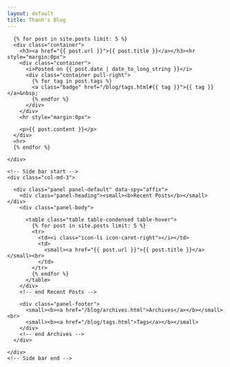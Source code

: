 ```yaml
---
layout: default
title: Thanh's Blog
---
```

<div class="container">
  <div class="row">
    <div class="col-xs-12 col-md-9">

      {% for post in site.posts limit: 5 %}
      <div class="container">
        <h3><a href="{{ post.url }}">{{ post.title }}</a></h3><hr style="margin:0px">
        <div class="container">
          <i>Posted on {{ post.date | date_to_long_string }}</i>
          <div class="container pull-right">
            {% for tag in post.tags %}
            <a class="badge" href="/blog/tags.html#{{ tag }}">{{ tag }}</a>&nbsp;
            {% endfor %}
          </div>
        </div>
        <hr style="margin:0px">

        <p>{{ post.content }}</p>
      </div>
      <hr>
      {% endfor %}

    </div>

    <!-- Side bar start -->
    <div class="col-md-3">

      <div class="panel panel-default" data-spy="affix">
        <div class="panel-heading"><small><b>Recent Posts</b></small></div>
        <div class="panel-body">

          <table class="table table-condensed table-hover">
            {% for post in site.posts limit: 5 %}
            <tr>
              <td><i class="icon-li icon-caret-right"></i></td>
              <td>
                <small><a href="{{ post.url }}">{{ post.title }}</a></small><br>
              </td>
            </tr>
            {% endfor %}
          </table>
        </div>
        <!-- end Recent Posts -->

        <div class="panel-footer">
          <small><b><a href="/blog/archives.html">Archives</a></b></small><br>
          <small><b><a href="/blog/tags.html">Tags</a></b></small>
        </div>
        <!-- end Archives -->
      </div>

    </div>
    <!-- Side bar end -->

  </div>
</div>
